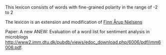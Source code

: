 This lexicon consists of words with fine-grained polarity in the range of -2 to 2

The lexicon is an extension and modification of [Finn Årup Nielsens](https://github.com/fnielsen/afinn)

Paper: A new ANEW: Evaluation of a word list for sentiment analysis in microblogs
http://www2.imm.dtu.dk/pubdb/views/edoc_download.php/6006/pdf/imm6006.pdf.
